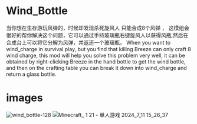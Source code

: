 # Wind_Bottle
当你想在生存游玩风弹的，时候却发现杀死旋风人 只能合成8个风弹 ，
这模组会很好的帮你解决这个问题，它可以通过手持玻璃瓶右键旋风人以获得风瓶,然后在合成台上可以将它分解为风弹，并返还一个玻璃瓶。
When you want to wind_charge in survival play, but you find that killing Breeze can only craft 8 wind charge, 
this mod will help you solve this problem very well, 
it can be obtained by right-clicking Breeze in the hand bottle to get the wind bottle, 
and then on the crafting table you can break it down into wind_charge and return a glass bottle.
# images
![wind_bottle-128](https://github.com/user-attachments/assets/52debb34-7d24-406d-bf16-c881daf04caf)
![Minecraft_ 1 21 - 单人游戏 2024_7_11 15_26_37](https://github.com/user-attachments/assets/10517d8a-aadf-4f15-bcd2-2ade1d735afb)
